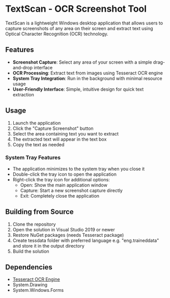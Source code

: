 # TextScan - OCR Screenshot Tool

TextScan is a lightweight Windows desktop application that allows users to capture screenshots of any area on their screen and extract text using Optical Character Recognition (OCR) technology.

## Features

- **Screenshot Capture**: Select any area of your screen with a simple drag-and-drop interface
- **OCR Processing**: Extract text from images using Tesseract OCR engine
- **System Tray Integration**: Run in the background with minimal resource usage
- **User-Friendly Interface**: Simple, intuitive design for quick text extraction

## Usage

1. Launch the application
2. Click the "Capture Screenshot" button
3. Select the area containing text you want to extract
4. The extracted text will appear in the text box
5. Copy the text as needed

### System Tray Features

- The application minimizes to the system tray when you close it
- Double-click the tray icon to open the application
- Right-click the tray icon for additional options:
  - Open: Show the main application window
  - Capture: Start a new screenshot capture directly
  - Exit: Completely close the application

## Building from Source

1. Clone the repository
2. Open the solution in Visual Studio 2019 or newer
3. Restore NuGet packages (needs Tesseract package)
4. Create tessdata folder with preferred language e.g. "eng.traineddata" and store it in the output directory
5. Build the solution

## Dependencies

- [Tesseract OCR Engine](https://github.com/tesseract-ocr/tesseract)
- System.Drawing
- System.Windows.Forms


